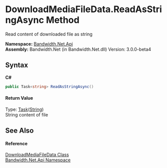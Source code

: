 ﻿# DownloadMediaFileData.ReadAsStringAsync Method 
 

Read content of downloaded file as string

**Namespace:**&nbsp;<a href ="N_Bandwidth_Net_Api.md">Bandwidth.Net.Api</a><br />**Assembly:**&nbsp;Bandwidth.Net (in Bandwidth.Net.dll) Version: 3.0.0-beta4

## Syntax

**C#**<br />
``` C#
public Task<string> ReadAsStringAsync()
```


#### Return Value
Type: <a href="http://msdn2.microsoft.com/en-us/library/dd321424" target="_blank">Task</a>(<a href="http://msdn2.microsoft.com/en-us/library/s1wwdcbf" target="_blank">String</a>)<br />String content of file

## See Also


#### Reference
<a href ="T_Bandwidth_Net_Api_DownloadMediaFileData.md">DownloadMediaFileData Class</a><br /><a href ="N_Bandwidth_Net_Api.md">Bandwidth.Net.Api Namespace</a><br />